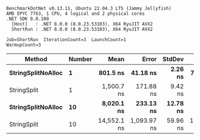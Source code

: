 ```

BenchmarkDotNet v0.13.11, Ubuntu 22.04.3 LTS (Jammy Jellyfish)
AMD EPYC 7763, 1 CPU, 4 logical and 2 physical cores
.NET SDK 8.0.100
  [Host]   : .NET 8.0.0 (8.0.23.53103), X64 RyuJIT AVX2
  ShortRun : .NET 8.0.0 (8.0.23.53103), X64 RyuJIT AVX2

Job=ShortRun  IterationCount=3  LaunchCount=1  
WarmupCount=3  

```
| Method             | Number | Mean        | Error       | StdDev   | Min         | Max         | Gen0   | Allocated |
|------------------- |------- |------------:|------------:|---------:|------------:|------------:|-------:|----------:|
| **StringSplitNoAlloc** | **1**      |    **801.5 ns** |    **41.18 ns** |  **2.26 ns** |    **799.9 ns** |    **804.1 ns** |      **-** |         **-** |
| StringSplit        | 1      |  1,500.7 ns |   171.88 ns |  9.42 ns |  1,492.5 ns |  1,511.0 ns | 0.0381 |    3208 B |
| **StringSplitNoAlloc** | **10**     |  **8,020.1 ns** |   **233.13 ns** | **12.78 ns** |  **8,009.9 ns** |  **8,034.4 ns** |      **-** |         **-** |
| StringSplit        | 10     | 14,552.1 ns | 1,093.97 ns | 59.96 ns | 14,514.3 ns | 14,621.2 ns | 0.3815 |   32080 B |
